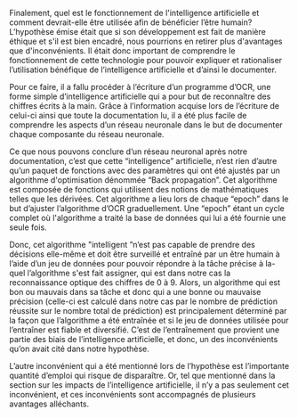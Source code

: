 Finalement, quel est le fonctionnement de l'intelligence artificielle et comment devrait-elle être
utilisée afin de bénéficier l’être humain? L’hypothèse émise était que si son développement est fait
de manière éthique et s'il est bien encadré, nous pourrions en retirer plus d'avantages que d'inconvénients.
Il était donc important de comprendre le fonctionnement de cette technologie pour pouvoir expliquer et 
rationaliser l’utilisation bénéfique de l’intelligence artificielle et d’ainsi le documenter.

Pour ce faire, il a fallu procéder à l’écriture d’un programme d’OCR, une forme simple d’intelligence 
artificielle qui a pour but de reconnaître des chiffres écrits à la main. Grâce à l’information acquise 
lors de l’écriture de celui-ci ainsi que toute la documentation lu, il a été plus facile de comprendre 
les aspects d’un réseau neuronale dans le but de documenter chaque composante du réseau neuronale.


Ce que nous pouvons conclure d’un réseau neuronal après notre documentation, c’est que cette “intelligence” 
artificielle, n’est rien d’autre qu’un paquet de fonctions avec des paramètres qui ont été ajustés par 
un algorithme d'optimisation dénommée “Back propagation”. Cet algorithme est composée de fonctions qui utilisent
des notions de mathématiques telles que les dérivées. Cet algorithme a lieu lors de chaque “epoch” dans le but 
d’ajuster l’algorithme d’OCR graduellement. Une “epoch” étant un cycle complet où l'algorithme a traité la base
de données qui lui a été fournie une seule fois. 

Donc, cet algorithme "intelligent ”n’est pas capable de prendre des décisions elle-même et doit être surveillé
et entraîné par un être humain à l’aide d’un jeu de données pour pouvoir répondre à la tâche précise à la-quel
l’algorithme s'est fait assigner, qui est dans notre cas la reconnaissance optique des chiffres de 0 à 9. 
Alors, un algorithme qui est bon ou mauvais dans sa tâche et donc qui a une bonne ou mauvaise précision (celle-ci
est calculé dans notre cas par le nombre de prédiction réussite sur le nombre total de prédiction) est principalement
déterminé par la façon que l’algorithme a été entraînée et si le jeu de données utilisée pour l’entraîner est fiable
et diversifié. C’est de l’entraînement que provient une partie des biais de l’intelligence artificielle, et donc,
un des inconvénients qu’on avait cité dans notre hypothèse.

L’autre inconvénient qui a été mentionné lors de l’hypothèse est l’importante quantité d’emploi qui risque de disparaître.
Or, tel que mentionné dans la section sur les impacts de l’intelligence artificielle, il n’y a pas seulement cet inconvénient,
et ces inconvénients sont accompagnés de plusieurs avantages alléchants. 
